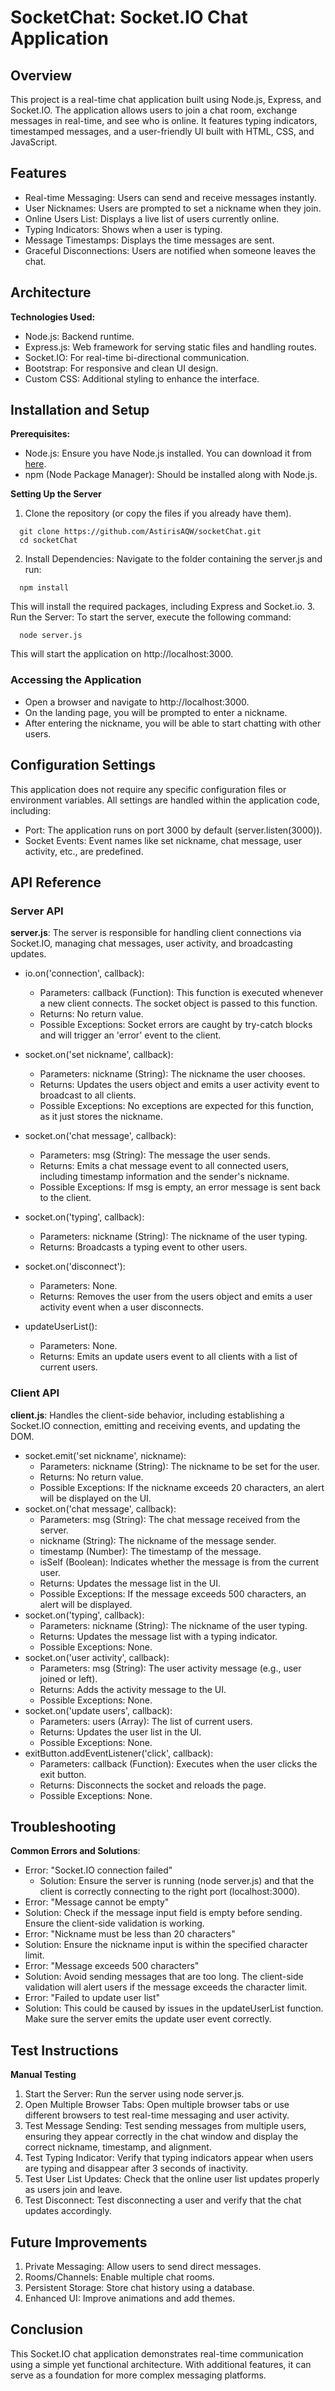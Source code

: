 # SocketChat: Socket.IO Chat Application

## Overview
This project is a real-time chat application built using Node.js, Express, and Socket.IO. The application allows users to join a chat room, exchange messages in real-time, and see who is online. It features typing indicators, timestamped messages, and a user-friendly UI built with HTML, CSS, and JavaScript.

## Features
- Real-time Messaging: Users can send and receive messages instantly.
- User Nicknames: Users are prompted to set a nickname when they join.
- Online Users List: Displays a live list of users currently online.
- Typing Indicators: Shows when a user is typing.
- Message Timestamps: Displays the time messages are sent.
- Graceful Disconnections: Users are notified when someone leaves the chat.

## Architecture
**Technologies Used:**
- Node.js: Backend runtime.
- Express.js: Web framework for serving static files and handling routes.
- Socket.IO: For real-time bi-directional communication.
- Bootstrap: For responsive and clean UI design.
- Custom CSS: Additional styling to enhance the interface.

## Installation and Setup
**Prerequisites:**
- Node.js: Ensure you have Node.js installed. You can download it from [here](https://nodejs.org/).
- npm (Node Package Manager): Should be installed along with Node.js.

**Setting Up the Server**
1. Clone the repository (or copy the files if you already have them).
```
  git clone https://github.com/AstirisAQW/socketChat.git
  cd socketChat
```
2. Install Dependencies: Navigate to the folder containing the server.js and run:
```
  npm install
```
This will install the required packages, including Express and Socket.io.
3. Run the Server: To start the server, execute the following command:
```
  node server.js
```
This will start the application on http://localhost:3000.

### Accessing the Application
- Open a browser and navigate to http://localhost:3000.
- On the landing page, you will be prompted to enter a nickname.
- After entering the nickname, you will be able to start chatting with other users.

## Configuration Settings
This application does not require any specific configuration files or environment variables. All settings are handled within the application code, including:
- Port: The application runs on port 3000 by default (server.listen(3000)).
- Socket Events: Event names like set nickname, chat message, user activity, etc., are predefined.

## API Reference
### Server API
**server.js**:
The server is responsible for handling client connections via Socket.IO, managing chat messages, user activity, and broadcasting updates.
- io.on('connection', callback):
  - Parameters: callback (Function): This function is executed whenever a new client connects. The socket object is passed to this function.
  - Returns: No return value.
  - Possible Exceptions: Socket errors are caught by try-catch blocks and will trigger an 'error' event to the client.

- socket.on('set nickname', callback):
  - Parameters: nickname (String): The nickname the user chooses.
  - Returns: Updates the users object and emits a user activity event to broadcast to all clients.
  - Possible Exceptions: No exceptions are expected for this function, as it just stores the nickname.
- socket.on('chat message', callback):
  - Parameters: msg (String): The message the user sends.
  - Returns: Emits a chat message event to all connected users, including timestamp information and the sender's nickname.
  - Possible Exceptions: If msg is empty, an error message is sent back to the client.
- socket.on('typing', callback):
  - Parameters: nickname (String): The nickname of the user typing.
  - Returns: Broadcasts a typing event to other users.
- socket.on('disconnect'):
  - Parameters: None.
  - Returns: Removes the user from the users object and emits a user activity event when a user disconnects.
- updateUserList():
  - Parameters: None.
  - Returns: Emits an update users event to all clients with a list of current users.


### Client API
**client.js**:
Handles the client-side behavior, including establishing a Socket.IO connection, emitting and receiving events, and updating the DOM.
- socket.emit('set nickname', nickname):
  - Parameters: nickname (String): The nickname to be set for the user.
  - Returns: No return value.
  - Possible Exceptions: If the nickname exceeds 20 characters, an alert will be displayed on the UI.
- socket.on('chat message', callback):
  - Parameters: msg (String): The chat message received from the server.
  - nickname (String): The nickname of the message sender.
  - timestamp (Number): The timestamp of the message.
  - isSelf (Boolean): Indicates whether the message is from the current user.
  - Returns: Updates the message list in the UI.
  - Possible Exceptions: If the message exceeds 500 characters, an alert will be displayed.
- socket.on('typing', callback):
  - Parameters: nickname (String): The nickname of the user typing.
  - Returns: Updates the message list with a typing indicator.
  - Possible Exceptions: None.
- socket.on('user activity', callback):
  - Parameters: msg (String): The user activity message (e.g., user joined or left).
  - Returns: Adds the activity message to the UI.
  - Possible Exceptions: None.
- socket.on('update users', callback):
  - Parameters: users (Array): The list of current users.
  - Returns: Updates the user list in the UI.
  - Possible Exceptions: None.
- exitButton.addEventListener('click', callback):
  - Parameters: callback (Function): Executes when the user clicks the exit button.
  - Returns: Disconnects the socket and reloads the page.
  - Possible Exceptions: None.


## Troubleshooting
**Common Errors and Solutions**:
- Error: "Socket.IO connection failed"
  - Solution: Ensure the server is running (node server.js) and that the client is correctly connecting to the right port (localhost:3000).
- Error: "Message cannot be empty"
-   Solution: Check if the message input field is empty before sending. Ensure the client-side validation is working.
- Error: "Nickname must be less than 20 characters"
-   Solution: Ensure the nickname input is within the specified character limit.
- Error: "Message exceeds 500 characters"
-   Solution: Avoid sending messages that are too long. The client-side validation will alert users if the message exceeds the character limit.
- Error: "Failed to update user list"
-   Solution: This could be caused by issues in the updateUserList function. Make sure the server emits the update user event correctly.

## Test Instructions
**Manual Testing**
1. Start the Server: Run the server using node server.js.
2. Open Multiple Browser Tabs: Open multiple browser tabs or use different browsers to test real-time messaging and user activity.
3. Test Message Sending: Test sending messages from multiple users, ensuring they appear correctly in the chat window and display the correct nickname, timestamp, and alignment.
4. Test Typing Indicator: Verify that typing indicators appear when users are typing and disappear after 3 seconds of inactivity.
5. Test User List Updates: Check that the online user list updates properly as users join and leave.
6. Test Disconnect: Test disconnecting a user and verify that the chat updates accordingly.

## Future Improvements
1. Private Messaging: Allow users to send direct messages.
2. Rooms/Channels: Enable multiple chat rooms.
3. Persistent Storage: Store chat history using a database.
4. Enhanced UI: Improve animations and add themes.

## Conclusion
This Socket.IO chat application demonstrates real-time communication using a simple yet functional architecture. With additional features, it can serve as a foundation for more complex messaging platforms.
